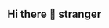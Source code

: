 ## Hi there 👋 stranger

<!--


🔭 I’m currently working on an exciting project where people can contribute to stories through a crowd sourcing platform 
🌱 I’m currently learning about Web development and Data structures and Algorithms.
👯 I’m looking to collaborate on Web development and open source projects.
🤔 I’m looking for help with understanding Data structures and algorithms.
💬 Ask me about javascript and Html.
📫 How to reach me: njengamuthoni6@gmail.com or connect with me on LinkedIn.
😄 Pronouns: she/her.
⚡ Fun fact: I love Tea!
-->
